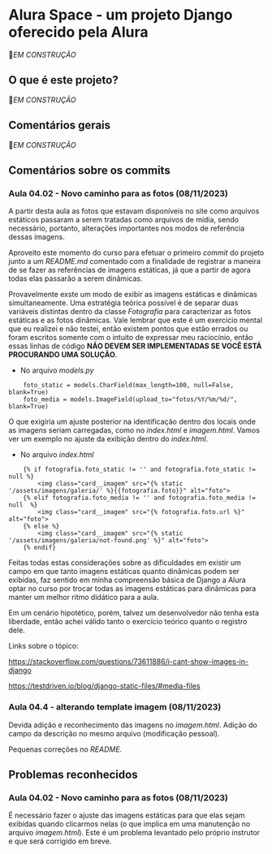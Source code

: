 # **Alura Space - um projeto Django oferecido pela Alura**

🔨*EM CONSTRUÇÃO*

## **O que é este projeto?**

🔨*EM CONSTRUÇÃO*

## **Comentários gerais**

🔨*EM CONSTRUÇÃO*

## **Comentários sobre os commits**

### Aula 04.02 - Novo caminho para as fotos (08/11/2023)

A partir desta aula as fotos que estavam disponíveis no site como arquivos estáticos passaram a serem tratadas como arquivos de mídia, sendo necessário, portanto, alterações importantes nos modos de referência dessas imagens. 

Aproveito este momento do curso para efetuar o primeiro *commit* do projeto junto a um *README.md* comentado com a finalidade de registrar a maneira de se fazer as referências de imagens estáticas, já que a partir de agora todas elas passarão a serem dinâmicas.

Provavelmente exste um modo de exibir as imagens estáticas e dinâmicas simultaneamente. Uma estratégia teórica possível é de separar duas variáveis distintas dentro da classe *Fotografia* para caracterizar as fotos estáticas e as fotos dinâmicas. Vale lembrar que este é um exercício mental que eu realizei e não testei, então existem pontos que estão errados ou foram escritos somente com o intuito de expressar meu raciocínio, então essas linhas de código **NÃO DEVEM SER IMPLEMENTADAS SE VOCÊ ESTÁ PROCURANDO UMA SOLUÇÃO**.

* No arquivo *models.py*

```
    foto_static = models.CharField(max_length=100, null=False, blank=True)
    foto_media = models.ImageField(upload_to="fotos/%Y/%m/%d/", blank=True)
```

O que exigiria um ajuste posterior na identificação dentro dos locais onde as imagens seriam carregadas, como no *index.html* e *imagem.html*. Vamos ver um exemplo no ajuste da exibição dentro do *index.html*.

* No arquivo *index.html*

```
    {% if fotografia.foto_static != '' and fotografia.foto_static != null %}
        <img class="card__imagem" src="{% static '/assets/imagens/galeria/' %}{{fotografia.foto}}" alt="foto"> 
    {% elif fotografia.foto_media != '' and fotografia.foto_media != null  %}
        <img class="card__imagem" src="{% fotografia.foto.url %}" alt="foto">
    {% else %}
        <img class="card__imagem" src="{% static '/assets/imagens/galeria/not-found.png' %}" alt="foto">
    {% endif}
```

Feitas todas estas considerações sobre as dificuldades em existir um campo em que tanto imagens estáticas quanto dinâmicas podem ser exibidas, faz sentido em minha compreensão básica de Django a Alura optar no curso por trocar todas as imagens estáticas para dinâmicas para manter um melhor ritmo didático para a aula.

Em um cenário hipotético, porém, talvez um desenvolvedor não tenha esta liberdade, então achei válido tanto o exercício teórico quanto o registro dele.

Links sobre o tópico:

https://stackoverflow.com/questions/73611886/i-cant-show-images-in-django

https://testdriven.io/blog/django-static-files/#media-files

### Aula 04.4 - alterando template imagem (08/11/2023)

Devida adição e reconhecimento das imagens no *imagem.html*. Adição do campo da descrição no mesmo arquivo (modificação pessoal).

Pequenas correções no *README*.

## **Problemas reconhecidos**

### Aula 04.02 - Novo caminho para as fotos (08/11/2023)

É necessário fazer o ajuste das imagens estáticas para que elas sejam exibidas quando clicarmos nelas (o que implica em uma manutenção no arquivo *imagem.html*). Este é um problema levantado pelo próprio instrutor e que será corrigido em breve.